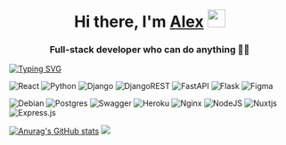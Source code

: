 <h1 align="center">Hi there, I'm <a href="https://alex-portfolio-site.com/" target="_blank">Alex</a> 
<img src="https://github.com/blackcater/blackcater/raw/main/images/Hi.gif" height="32"/></h1>
<h3 align="center">Full-stack developer who can do anything 👨‍💻 </h3>

[![Typing SVG](https://readme-typing-svg.herokuapp.com?font=Fira+Code&size=25&pause=1000&background=FFFFFF00&center=true&vCenter=true&multiline=true&width=1000&height=78&lines=Really+cool+guy;Whom+makes+this+world+better)](https://git.io/typing-svg)


<!-- ![Kotlin](https://img.shields.io/badge/kotlin-%237F52FF.svg?style=for-the-badge&logo=kotlin&logoColor=white) -->
![React](https://img.shields.io/badge/react-%2320232a.svg?style=for-the-badge&logo=react&logoColor=%2361DAFB)
![Python](https://img.shields.io/badge/python-3670A0?style=for-the-badge&logo=python&logoColor=ffdd54)
 ![Django](https://img.shields.io/badge/django-%23092E20.svg?style=for-the-badge&logo=django&logoColor=white)
 ![DjangoREST](https://img.shields.io/badge/DJANGO-REST-ff1709?style=for-the-badge&logo=django&logoColor=white&color=ff1709&labelColor=gray)
 ![FastAPI](https://img.shields.io/badge/FastAPI-005571?style=for-the-badge&logo=fastapi)
 ![Flask](https://img.shields.io/badge/flask-%23000.svg?style=for-the-badge&logo=flask&logoColor=white)
 	![Figma](https://img.shields.io/badge/figma-%23F24E1E.svg?style=for-the-badge&logo=figma&logoColor=white)
<!--   ![Android](https://img.shields.io/badge/Android-3DDC84?style=for-the-badge&logo=android&logoColor=white) -->
  ![Debian](https://img.shields.io/badge/Debian-D70A53?style=for-the-badge&logo=debian&logoColor=white)
  ![Postgres](https://img.shields.io/badge/postgres-%23316192.svg?style=for-the-badge&logo=postgresql&logoColor=white)
  ![Swagger](https://img.shields.io/badge/-Swagger-%23Clojure?style=for-the-badge&logo=swagger&logoColor=white)
  ![Heroku](https://img.shields.io/badge/heroku-%23430098.svg?style=for-the-badge&logo=heroku&logoColor=white)
  ![Nginx](https://img.shields.io/badge/nginx-%23009639.svg?style=for-the-badge&logo=nginx&logoColor=white)
  ![NodeJS](https://img.shields.io/badge/node.js-6DA55F?style=for-the-badge&logo=node.js&logoColor=white)
  ![Nuxtjs](https://img.shields.io/badge/Nuxt-002E3B?style=for-the-badge&logo=nuxtdotjs&logoColor=#00DC82)
  ![Express.js](https://img.shields.io/badge/express.js-%23404d59.svg?style=for-the-badge&logo=express&logoColor=%2361DAFB)
  
  
[![Anurag's GitHub stats](https://github-readme-stats.vercel.app/api?username=StAl15&theme=transparent&show_icons=true)](https://github.com/StAl15/github-readme-stats)
![](https://github-profile-summary-cards.vercel.app/api/cards/repos-per-language?username=StAl15&theme=solarized_dark)
